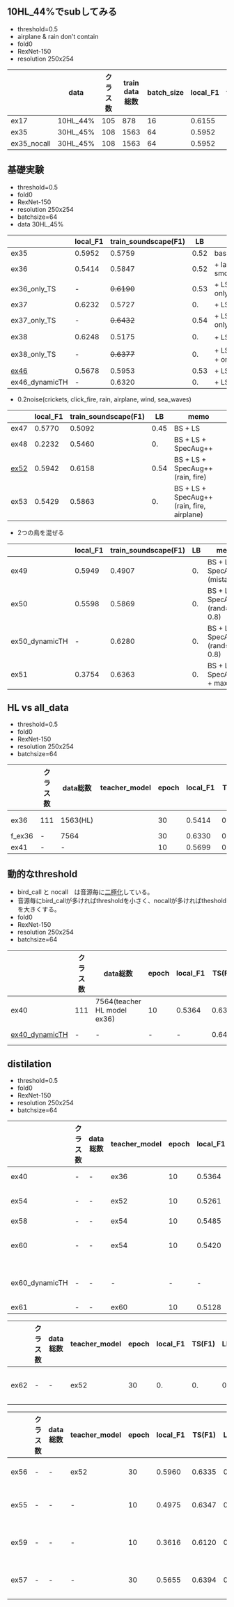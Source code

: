 ## 10HL_44%でsubしてみる
+ threshold=0.5
+ airplane & rain don't contain
+ fold0
+ RexNet-150
+ resolution 250x254

||data|クラス数|train data総数|batch_size|local_F1|train_soundscape(F1)|LB|memo|
|---|---|---|---|---|---|---|---|---|
|ex17|10HL_44%|105|878|16|0.6155|0.5759|0.47
|ex35|30HL_45%|108|1563|64|0.5952|0.5339|0.52
|ex35_nocall|30HL_45%|108|1563|64|0.5952|0.6091|0.55

## 基礎実験
+ threshold=0.5
+ fold0
+ RexNet-150
+ resolution 250x254
+ batchsize=64
+ data 30HL_45%

||local_F1|train_soundscape(F1)|LB|memo|
|---|---|---|---|---|
|ex35|0.5952|0.5759|0.52|baseline
|ex36|0.5414|0.5847|0.52|+ label smoothing(alpha=0.1)=LS
|ex36_only_TS|-|~~0.6190~~|0.53|+ LS + only_train_soundscape_species
|ex37|0.6232|0.5727|0.|+ LS + mixup(alpha=0.1)
|ex37_only_TS|-|~~0.6432~~|0.54|+ LS + mixup(alpha=0.1) + only_TS
|ex38|0.6248|0.5175|0.|+ LS + 確率的mixup(alpha=0.1)
|ex38_only_TS|-|~~0.6377~~|0.|+ LS + 確率的mixup(alpha=0.1) + only_TS
|[ex46](https://www.kaggle.com/shinmurashinmura/bird2-ex46-train-rex150)|0.5678|0.5953|0.53|+ LS + SpecAug++
|ex46_dynamicTH|-|0.6320|0.|+ LS + SpecAug++

+ 0.2noise(crickets, click_fire, rain, airplane, wind, sea_waves)

||local_F1|train_soundscape(F1)|LB|memo|
|---|---|---|---|---|
|ex47|0.5770|0.5092|0.45|BS + LS
|ex48|0.2232|0.5460|0.|BS + LS + SpecAug++
|[ex52](https://www.kaggle.com/shinmurashinmura/bird2-ex52-train-rex150)|0.5942|0.6158|0.54|BS + LS + SpecAug++(rain, fire)
|ex53|0.5429|0.5863|0.|BS + LS + SpecAug++(rain, fire, airplane)

+ 2つの鳥を混ぜる

||local_F1|train_soundscape(F1)|LB|memo|
|---|---|---|---|---|
|ex49|0.5949|0.4907|0.|BS + LS + SpecAug++(mistake)
|ex50|0.5598|0.5869|0.|BS + LS + SpecAug++(rand=0.6-0.8)
|ex50_dynamicTH|-|0.6280|0.|BS + LS + SpecAug++(rand=0.6-0.8)
|ex51|0.3754|0.6363|0.|BS + LS + SpecAug++ + max_loss

## HL vs all_data
+ threshold=0.5
+ fold0
+ RexNet-150
+ resolution 250x254
+ batchsize=64

||クラス数|data総数|teacher_model|epoch|local_F1|TS(F1)|LB|memo|
|---|---|---|---|---|---|---|---|---|
|ex36|111|1563(HL)||30|0.5414|0.5847|0.52|baseline + LS
|f_ex36|-|7564||30|0.6330|0.5192|0.45|-
|ex41|-|-||10|0.5699|0.5778|0.53|-

## 動的なthreshold
+ bird_call と nocall　は音源毎に[二極化](https://www.kaggle.com/shinmurashinmura/train-soundscape-nocall-rate)している。
+ 音源毎にbird_callが多ければthresholdを小さく、nocallが多ければthesholdを大きくする。
+ fold0
+ RexNet-150
+ resolution 250x254
+ batchsize=64

||クラス数|data総数|epoch|local_F1|TS(F1)|LB|memo|
|---|---|---|---|---|---|---|---|
|ex40|111|7564(teacher HL model ex36)|10|0.5364|0.6306|0.54|baseline + LS
|[ex40_dynamicTH](https://www.kaggle.com/shinmurashinmura/bird2-ex40-adaptiveth-infer-rex150#prediction)|-|-|-|-|0.6428|0.56|baseline + LS

## distilation
+ threshold=0.5
+ fold0
+ RexNet-150
+ resolution 250x254
+ batchsize=64

||クラス数|data総数|teacher_model|epoch|local_F1|TS(F1)|LB|memo|
|---|---|---|---|---|---|---|---|---|
|ex40|-|-|ex36|10|0.5364|0.6306|0.54|baseline + LS
|ex54|-|-|ex52|10|0.5261|0.6374|0.56|BS + LS + SpecAug++(rain, fire)
|ex58|-|-|ex54|10|0.5485|0.6286|0.|-
|ex60|-|-|ex54|10|0.5420|0.6378|0.57|BS + LS + SpecAug++(rain, fire, dog)
|ex60_dynamicTH|-|-|-|-|-|0.6502|0.57|BS + LS + SpecAug++(rain, fire, dog)
|ex61|-|-|ex60|10|0.5128|0.6106|0.|0.8alpha

||クラス数|data総数|teacher_model|epoch|local_F1|TS(F1)|LB|memo|
|---|---|---|---|---|---|---|---|---|
|ex62|-|-|ex52|30|0.|0.|0.|BS + LS + SpecAug++(rain, fire, dog)

||クラス数|data総数|teacher_model|epoch|local_F1|TS(F1)|LB|memo|
|---|---|---|---|---|---|---|---|---|
|ex56|-|-|ex52|30|0.5960|0.6335|0.|BS + LS + SpecAug++(rain, fire)
|ex55|-|-|-|10|0.4975|0.6347|0.|BS + LS + SpecAug++(rain, fire), framewise(beta0.1)
|ex59|-|-|-|10|0.3616|0.6120|0.|BS + LS + SpecAug++(rain, fire), framewise(beta1)
|ex57|-|-|-|30|0.5655|0.6394|0.|BS + LS + SpecAug++(rain, fire), framewise(beta0.1)
